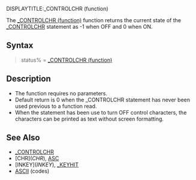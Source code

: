 DISPLAYTITLE:_CONTROLCHR (function)

The [_CONTROLCHR (function)](_CONTROLCHR (function)) function returns the current state of the [_CONTROLCHR](_CONTROLCHR) statement as -1 when OFF and 0 when ON.


## Syntax

> status% = [_CONTROLCHR (function)](_CONTROLCHR (function))


## Description

* The function requires no parameters.
* Default return is 0 when the _CONTROLCHR statement has never been used previous to a function read.
* When the statement has been use to turn OFF control characters, the characters can be printed as text without screen formatting.


## See Also

* [_CONTROLCHR](_CONTROLCHR)
* [CHR$](CHR$), [ASC](ASC)
* [INKEY$](INKEY$), [_KEYHIT](_KEYHIT)
* [ASCII](ASCII) (codes)






